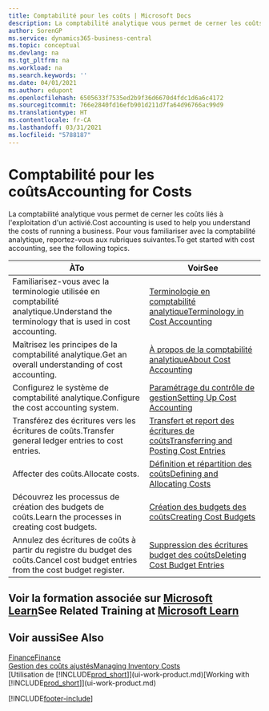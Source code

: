 ```yaml
---
title: Comptabilité pour les coûts | Microsoft Docs
description: La comptabilité analytique vous permet de cerner les coûts liés à l'exploitation d'un activié. Pour vous familiariser avec la comptabilité analytique, reportez-vous aux rubriques suivantes.
author: SorenGP
ms.service: dynamics365-business-central
ms.topic: conceptual
ms.devlang: na
ms.tgt_pltfrm: na
ms.workload: na
ms.search.keywords: ''
ms.date: 04/01/2021
ms.author: edupont
ms.openlocfilehash: 6505633f7535ed2b9f36d6670d4fdc1d6a6c4172
ms.sourcegitcommit: 766e2840fd16efb901d211d7fa64d96766ac99d9
ms.translationtype: HT
ms.contentlocale: fr-CA
ms.lasthandoff: 03/31/2021
ms.locfileid: "5788187"
---
```

# <a name="accounting-for-costs"></a><span data-ttu-id="f0ad7-104">Comptabilité pour les coûts</span><span class="sxs-lookup"><span data-stu-id="f0ad7-104">Accounting for Costs</span></span>
<span data-ttu-id="f0ad7-105">La comptabilité analytique vous permet de cerner les coûts liés à l'exploitation d'un activié.</span><span class="sxs-lookup"><span data-stu-id="f0ad7-105">Cost accounting is used to help you understand the costs of running a business.</span></span> <span data-ttu-id="f0ad7-106">Pour vous familiariser avec la comptabilité analytique, reportez-vous aux rubriques suivantes.</span><span class="sxs-lookup"><span data-stu-id="f0ad7-106">To get started with cost accounting, see the following topics.</span></span>  

|<span data-ttu-id="f0ad7-107">À</span><span class="sxs-lookup"><span data-stu-id="f0ad7-107">To</span></span>|<span data-ttu-id="f0ad7-108">Voir</span><span class="sxs-lookup"><span data-stu-id="f0ad7-108">See</span></span>|  
|--------|---------|  
|<span data-ttu-id="f0ad7-109">Familiarisez-vous avec la terminologie utilisée en comptabilité analytique.</span><span class="sxs-lookup"><span data-stu-id="f0ad7-109">Understand the terminology that is used in cost accounting.</span></span>|[<span data-ttu-id="f0ad7-110">Terminologie en comptabilité analytique</span><span class="sxs-lookup"><span data-stu-id="f0ad7-110">Terminology in Cost Accounting</span></span>](finance-terminology-in-cost-accounting.md)|  
|<span data-ttu-id="f0ad7-111">Maîtrisez les principes de la comptabilité analytique.</span><span class="sxs-lookup"><span data-stu-id="f0ad7-111">Get an overall understanding of cost accounting.</span></span>|[<span data-ttu-id="f0ad7-112">À propos de la comptabilité analytique</span><span class="sxs-lookup"><span data-stu-id="f0ad7-112">About Cost Accounting</span></span>](finance-about-cost-accounting.md)|  
|<span data-ttu-id="f0ad7-113">Configurez le système de comptabilité analytique.</span><span class="sxs-lookup"><span data-stu-id="f0ad7-113">Configure the cost accounting system.</span></span>|[<span data-ttu-id="f0ad7-114">Paramétrage du contrôle de gestion</span><span class="sxs-lookup"><span data-stu-id="f0ad7-114">Setting Up Cost Accounting</span></span>](finance-set-up-cost-accounting.md)|  
|<span data-ttu-id="f0ad7-115">Transférez des écritures vers les écritures de coûts.</span><span class="sxs-lookup"><span data-stu-id="f0ad7-115">Transfer general ledger entries to cost entries.</span></span>|[<span data-ttu-id="f0ad7-116">Transfert et report des écritures de coûts</span><span class="sxs-lookup"><span data-stu-id="f0ad7-116">Transferring and Posting Cost Entries</span></span>](finance-transfer-and-post-cost-entries.md)|  
|<span data-ttu-id="f0ad7-117">Affecter des coûts.</span><span class="sxs-lookup"><span data-stu-id="f0ad7-117">Allocate costs.</span></span>|[<span data-ttu-id="f0ad7-118">Définition et répartition des coûts</span><span class="sxs-lookup"><span data-stu-id="f0ad7-118">Defining and Allocating Costs</span></span>](finance-define-and-allocate-costs.md)|  
|<span data-ttu-id="f0ad7-119">Découvrez les processus de création des budgets de coûts.</span><span class="sxs-lookup"><span data-stu-id="f0ad7-119">Learn the processes in creating cost budgets.</span></span>|[<span data-ttu-id="f0ad7-120">Création des budgets des coûts</span><span class="sxs-lookup"><span data-stu-id="f0ad7-120">Creating Cost Budgets</span></span>](finance-create-cost-budgets.md)|
|<span data-ttu-id="f0ad7-121">Annulez des écritures de coûts à partir du registre du budget des coûts.</span><span class="sxs-lookup"><span data-stu-id="f0ad7-121">Cancel cost budget entries from the cost budget register.</span></span>|[<span data-ttu-id="f0ad7-122">Suppression des écritures budget des coûts</span><span class="sxs-lookup"><span data-stu-id="f0ad7-122">Deleting Cost Budget Entries</span></span>](finance-how-to-delete-cost-budget-entries.md)|

## <a name="see-related-training-at-microsoft-learn"></a><span data-ttu-id="f0ad7-123">Voir la formation associée sur [Microsoft Learn](/learn/paths/use-cost-accounting-dynamics-365-business-central/)</span><span class="sxs-lookup"><span data-stu-id="f0ad7-123">See Related Training at [Microsoft Learn](/learn/paths/use-cost-accounting-dynamics-365-business-central/)</span></span>

## <a name="see-also"></a><span data-ttu-id="f0ad7-124">Voir aussi</span><span class="sxs-lookup"><span data-stu-id="f0ad7-124">See Also</span></span>  
[<span data-ttu-id="f0ad7-125">Finance</span><span class="sxs-lookup"><span data-stu-id="f0ad7-125">Finance</span></span>](finance.md)  
[<span data-ttu-id="f0ad7-126">Gestion des coûts ajustés</span><span class="sxs-lookup"><span data-stu-id="f0ad7-126">Managing Inventory Costs</span></span>](finance-manage-inventory-costs.md)  
<span data-ttu-id="f0ad7-127">[Utilisation de [!INCLUDE[prod_short](includes/prod_short.md)]](ui-work-product.md)</span><span class="sxs-lookup"><span data-stu-id="f0ad7-127">[Working with [!INCLUDE[prod_short](includes/prod_short.md)]](ui-work-product.md)</span></span>


[!INCLUDE[footer-include](includes/footer-banner.md)]
